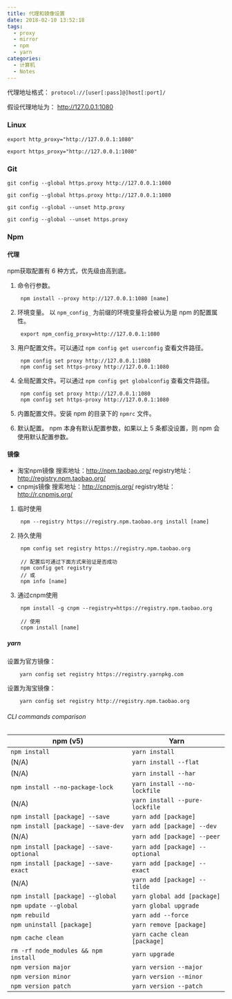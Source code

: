 ```yaml
---
title: 代理和镜像设置
date: 2018-02-10 13:52:18
tags:
  - proxy
  - mirror
  - npm
  - yarn
categories: 
  - 计算机
  - Notes
---
```


代理地址格式： `protocol://[user[:pass]@]host[:port]/`

假设代理地址为： <http://127.0.0.1:1080>

<!-- more -->

### Linux

    export http_proxy="http://127.0.0.1:1080"

    export https_proxy="http://127.0.0.1:1080"

<!-- 
    export ftp_proxy="http://127.0.0.1:1080"
-->

### Git

    git config --global https.proxy http://127.0.0.1:1080

    git config --global https.proxy http://127.0.0.1:1080

    git config --global --unset http.proxy

    git config --global --unset https.proxy

### Npm

#### 代理

npm获取配置有 6 种方式，优先级由高到底。

1. 命令行参数。 

        npm install --proxy http://127.0.0.1:1080 [name]

2. 环境变量。 以 `npm_config_` 为前缀的环境变量将会被认为是 npm 的配置属性。

        export npm_config_proxy=http://127.0.0.1:1080

3. 用户配置文件。可以通过 `npm config get userconfig` 查看文件路径。

        npm config set proxy http://127.0.0.1:1080
        npm config set https-proxy http://127.0.0.1:1080

4. 全局配置文件。可以通过 `npm config get globalconfig` 查看文件路径。

        npm config set proxy http://127.0.0.1:1080
        npm config set https-proxy http://127.0.0.1:1080

5. 内置配置文件。安装 npm 的目录下的 `npmrc` 文件。

6. 默认配置。 npm 本身有默认配置参数，如果以上 5 条都没设置，则 npm 会使用默认配置参数。

#### 镜像

* 淘宝npm镜像
        搜索地址：<http://npm.taobao.org/>
        registry地址：<http://registry.npm.taobao.org/>
* cnpmjs镜像
        搜索地址：<http://cnpmjs.org/>
        registry地址：<http://r.cnpmjs.org/>

1. 临时使用

        npm --registry https://registry.npm.taobao.org install [name]

2. 持久使用

        npm config set registry https://registry.npm.taobao.org

        // 配置后可通过下面方式来验证是否成功
        npm config get registry
        // 或
        npm info [name]

3. 通过cnpm使用

        npm install -g cnpm --registry=https://registry.npm.taobao.org

        // 使用
        cnpm install [name]


##### yarn

设置为官方镜像：

        yarn config set registry https://registry.yarnpkg.com

设置为淘宝镜像：

        yarn config set registry http://registry.npm.taobao.org

###### CLI commands comparison

| npm (v5) | Yarn    |
|  ----    | ----    |
| `npm install` | `yarn install` |
| (N/A) | `yarn install --flat` |
| (N/A) | `yarn install --har` |
| `npm install --no-package-lock` | `yarn install --no-lockfile` |
| (N/A) | `yarn install --pure-lockfile` |
| `npm install [package] --save` | `yarn add [package]` |
| `npm install [package] --save-dev` | `yarn add [package] --dev` |
| (N/A) | `yarn add [package] --peer` |
| `npm install [package] --save-optional` | `yarn add [package] --optional` |
| `npm install [package] --save-exact` | `yarn add [package] --exact` |
| (N/A) | `yarn add [package] --tilde` |
| `npm install [package] --global` | `yarn global add [package]` |
| `npm update --global` | `yarn global upgrade` |
| `npm rebuild` | `yarn add --force` |
| `npm uninstall [package]` | `yarn remove [package]` |
| `npm cache clean` | `yarn cache clean [package]` |
| `rm -rf node_modules && npm install` | `yarn upgrade` |
| `npm version major` | `yarn version --major` |
| `npm version minor` | `yarn version --minor` |
| `npm version patch` | `yarn version --patch` |